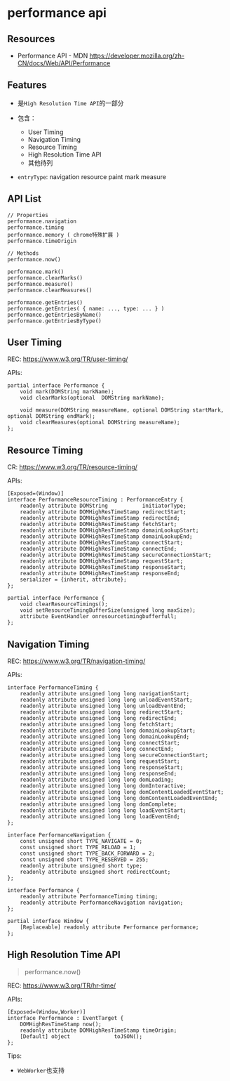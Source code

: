 # performance api

## Resources

* Performance API - MDN <https://developer.mozilla.org/zh-CN/docs/Web/API/Performance>


## Features

* 是`High Resolution Time API`的一部分
* 包含：
    * User Timing
    * Navigation Timing
    * Resource Timing
    * High Resolution Time API
    * 其他待列

* `entryType`:
        navigation
        resource
        paint
        mark
        measure


## API List

    // Properties
    performance.navigation
    performance.timing
    performance.memory ( chrome特殊扩展 )
    performance.timeOrigin

    // Methods
    performance.now()

    performance.mark()
    performance.clearMarks()
    performance.measure()
    performance.clearMeasures()

    performance.getEntries()
    performance.getEntries( { name: ..., type: ... } )
    performance.getEntriesByName()
    performance.getEntriesByType()


## User Timing

REC: <https://www.w3.org/TR/user-timing/>

APIs:

    partial interface Performance {
        void mark(DOMString markName);
        void clearMarks(optional  DOMString markName);

        void measure(DOMString measureName, optional DOMString startMark, optional DOMString endMark);
        void clearMeasures(optional DOMString measureName);
    };



## Resource Timing

CR: <https://www.w3.org/TR/resource-timing/>

APIs:

    [Exposed=(Window)]
    interface PerformanceResourceTiming : PerformanceEntry {
        readonly attribute DOMString           initiatorType;
        readonly attribute DOMHighResTimeStamp redirectStart;
        readonly attribute DOMHighResTimeStamp redirectEnd;
        readonly attribute DOMHighResTimeStamp fetchStart;
        readonly attribute DOMHighResTimeStamp domainLookupStart;
        readonly attribute DOMHighResTimeStamp domainLookupEnd;
        readonly attribute DOMHighResTimeStamp connectStart;
        readonly attribute DOMHighResTimeStamp connectEnd;
        readonly attribute DOMHighResTimeStamp secureConnectionStart;
        readonly attribute DOMHighResTimeStamp requestStart;
        readonly attribute DOMHighResTimeStamp responseStart;
        readonly attribute DOMHighResTimeStamp responseEnd;
        serializer = {inherit, attribute};
    };

    partial interface Performance {
        void clearResourceTimings();
        void setResourceTimingBufferSize(unsigned long maxSize);
        attribute EventHandler onresourcetimingbufferfull;
    };



## Navigation Timing

REC: <https://www.w3.org/TR/navigation-timing/>

APIs:

    interface PerformanceTiming {
        readonly attribute unsigned long long navigationStart;
        readonly attribute unsigned long long unloadEventStart;
        readonly attribute unsigned long long unloadEventEnd;
        readonly attribute unsigned long long redirectStart;
        readonly attribute unsigned long long redirectEnd;
        readonly attribute unsigned long long fetchStart;
        readonly attribute unsigned long long domainLookupStart;
        readonly attribute unsigned long long domainLookupEnd;
        readonly attribute unsigned long long connectStart;
        readonly attribute unsigned long long connectEnd;
        readonly attribute unsigned long long secureConnectionStart;
        readonly attribute unsigned long long requestStart;
        readonly attribute unsigned long long responseStart;
        readonly attribute unsigned long long responseEnd;
        readonly attribute unsigned long long domLoading;
        readonly attribute unsigned long long domInteractive;
        readonly attribute unsigned long long domContentLoadedEventStart;
        readonly attribute unsigned long long domContentLoadedEventEnd;
        readonly attribute unsigned long long domComplete;
        readonly attribute unsigned long long loadEventStart;
        readonly attribute unsigned long long loadEventEnd;
    };

    interface PerformanceNavigation {
        const unsigned short TYPE_NAVIGATE = 0;
        const unsigned short TYPE_RELOAD = 1;
        const unsigned short TYPE_BACK_FORWARD = 2;
        const unsigned short TYPE_RESERVED = 255;
        readonly attribute unsigned short type;
        readonly attribute unsigned short redirectCount;
    };

    interface Performance {
        readonly attribute PerformanceTiming timing;
        readonly attribute PerformanceNavigation navigation;
    };

    partial interface Window {
        [Replaceable] readonly attribute Performance performance;
    };

            


## High Resolution Time API

> performance.now()

REC: <https://www.w3.org/TR/hr-time/>

APIs:

    [Exposed=(Window,Worker)]
    interface Performance : EventTarget {
        DOMHighResTimeStamp now();
        readonly attribute DOMHighResTimeStamp timeOrigin;
        [Default] object              toJSON();
    };

Tips:
* `WebWorker`也支持


    
